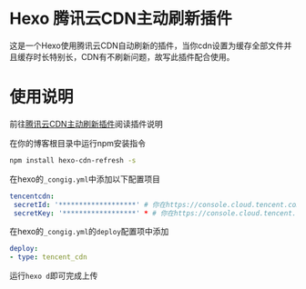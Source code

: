 # Hexo 腾讯云CDN主动刷新插件
这是一个Hexo使用腾讯云CDN自动刷新的插件，当你cdn设置为缓存全部文件并且缓存时长特别长，CDN有不刷新问题，故写此插件配合使用。
# 使用说明
前往[腾讯云CDN主动刷新插件](https://blog.happyking.top/p/20230109/)阅读插件说明

在你的博客根目录中运行npm安装指令

```bash
npm install hexo-cdn-refresh -s
```

在hexo的`_congig.yml`中添加以下配置项目

```yml
tencentcdn:
 secretId: '*******************' # 你在https://console.cloud.tencent.com/cam/capi 获取到的ID
 secretKey: '******************' * # 你在https://console.cloud.tencent.com/cam/capi 获取到的SecretKey
```

在hexo的`_congig.yml`的`deploy`配置项中添加

```yml
deploy:
- type: tencent_cdn
```

运行`hexo d`即可完成上传





















